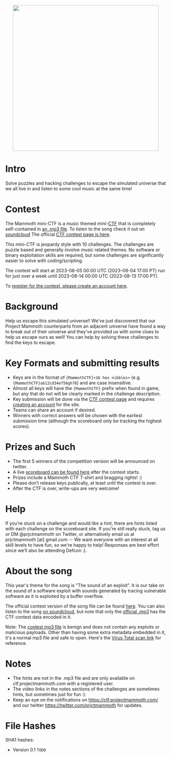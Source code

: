 <p align="center">
<img src="https://projectmammoth.com/images/debugged LG Thumbnail.jpg" height="456" width="456">
</p>

# Intro
Solve puzzles and hacking challenges to escape the simulated universe that we
all live in and listen to some cool music at the same time!

# Contest
The Mammoth mini-CTF is a music themed mini-[CTF](https://ctfd.io/whats-a-ctf/)
that is completely self-contained in [an .mp3 file](https://github.com/project-mammoth/mammoth-ctf-2023/raw/main/TODO.mp3).
To listen to the song check it out on [soundcloud](https://soundcloud.com/projectmammoth/debugged-the-sound-of-an)
The official [CTF contest page is here](https://ctf.projectmammoth.com).

This mini-CTF is jeopardy style with 10 challenges.  The challenges are puzzle
based and generally involve music related themes.  No software or binary
exploitation skills are required, but some challenges are significantly easier
to solve with coding/scripting.

The contest will start at 2023-08-05 00:00 UTC (2023-08-04 17:00 PT) run for just over
a week until 2023-08-14 00:00 UTC (2023-08-13 17:00 PT).

To [register for the contest, please create an account here](https://mammoth.ctfd.io/register).

# Background
Help us escape this simulated universe!! We’ve just discovered that our Project
Mammoth counterparts from an adjacent universe have found a way to break out
of their universe and they’ve provided us with some clues to help us escape
ours as well!  You can help by solving these challenges to find the keys to escape.

# Key Formats and submitting results
* Keys are in the format of `{MammothCTF}<16 hex nibbles>` (e.g.
  `{MammothCTF}ab12cd34ef56gh78`) and are case insensitive.
* Almost all keys will have the `{MammothCTF}` prefix when found in
  game, but any that do not will be clearly marked in the challenge description.
* Key submission will be done via the [CTF contest page](https://mammoth.ctfd.io)
  and requires [creating an account](https://mammoth.ctfd.io/register) for the site.
* Teams can share an account if desired.
* Winners with correct answers will be chosen with the earliest submission time
  (although the scoreboard only be tracking the highest scores).

# Prizes and Such
* The first 5 winners of the competition version will be announced on twitter.
* A live [scoreboard can be found here](https://mammoth.ctfd.io/scoreboard)
  after the contest starts.
* Prizes include a Mammoth CTF T-shirt and bragging rights! :)
* Please don’t release keys publically, at least until the
  contest is over.
* After the CTF is over, write-ups are very welcome!

# Help
If you’re stuck on a challenge and would like a hint, there are hints
listed with each challenge on the scoreboard site.  If you're still really
stuck, tag us or DM @prjctmammoth on Twitter, or alternatively email us at
prjctmammoth [at] gmail.com -- We want everyone with an interest at all
skill levels to have fun, so we're happy to help!  Responses are best
effort since we’ll also be attending Defcon :).

# About the song
This year's theme for the song is "The sound of an exploit".  It is our take
on the sound of a software exploit with sounds generated by tracing vulnerable
software as it is exploited by a buffer overflow.

The official contest version of the song file can be found
[here](https://github.com/project-mammoth/mammoth-ctf-2023/raw/main/TODO.mp3).
You can also listen to the song [on soundcloud](https://soundcloud.com/projectmammoth/debugged-the-sound-of-an),
but note that only the [official .mp3](https://github.com/project-mammoth/mammoth-ctf-2023/raw/main/TODO.mp3)
has the CTF contest data encoded in it.

Note: The [contest mp3 file](https://github.com/project-mammoth/mammoth-ctf-2023/raw/main/TODO.mp3)
is benign and does not contain any exploits or malicious payloads.  Other
than having some extra metadata embedded in it, it's a normal mp3 file
and safe to open.  Here's the
[Virus Total scan link](https://www.virustotal.com/gui/file/TODO)
for reference.

# Notes
* The hints are not in the .mp3 file and are only available on ctf.projectmammoth.com with a registered user.
* The video links in the notes sections of the challenges are sometimes hints, but sometimes just for fun :).
* Keep an eye on the notifications on https://ctf.projectmammoth.com/ and our
  twitter https://twitter.com/prjctmammoth for updates.

# File Hashes
SHA1 hashes:
* Version 0.1 `TODO`

